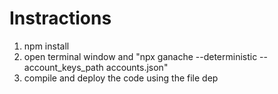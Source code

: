 # Instractions

1) npm install
2) open terminal window and "npx ganache --deterministic --account_keys_path accounts.json"
3) compile and deploy the code using the file dep
